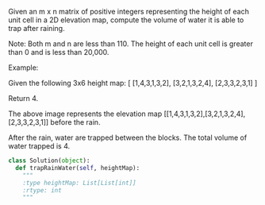 Given an m x n matrix of positive integers representing the height of each unit cell in a 2D elevation map, compute the volume of water it is able to trap after raining.


Note:
Both m and n are less than 110. The height of each unit cell is greater than 0 and is less than 20,000.


Example:

Given the following 3x6 height map:
[
  [1,4,3,1,3,2],
  [3,2,1,3,2,4],
  [2,3,3,2,3,1]
]

Return 4.





The above image represents the elevation map [[1,4,3,1,3,2],[3,2,1,3,2,4],[2,3,3,2,3,1]] before the rain.




After the rain, water are trapped between the blocks. The total volume of water trapped is 4.



```python
class Solution(object):
  def trapRainWater(self, heightMap):
    """
    :type heightMap: List[List[int]]
    :rtype: int
    """
```
